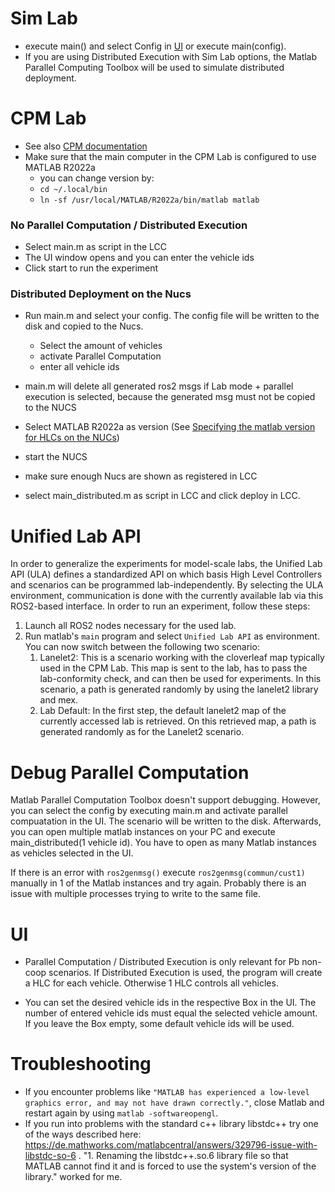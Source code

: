 # Sim Lab

- execute main() and select Config in [UI](#UI) or execute main(config).
- If you are using Distributed Execution with Sim Lab options, the Matlab Parallel Computing Toolbox will be used to simulate distributed deployment.

# CPM Lab

* See also [CPM documentation](https://cpm.embedded.rwth-aachen.de/doc/)
* Make sure that the main computer in the CPM Lab is configured to use MATLAB R2022a
  * you can change version by:
  * `cd ~/.local/bin`
  * `ln -sf /usr/local/MATLAB/R2022a/bin/matlab matlab `

### No Parallel Computation / Distributed Execution

* Select main.m as script in the LCC
* The UI window opens and you can enter the vehicle ids
* Click start to run the experiment

### Distributed Deployment on the Nucs
 * Run main.m and select your config. The config file will be written to the disk and copied to the Nucs.
   * Select the amount of vehicles
   * activate Parallel Computation
   * enter all vehicle ids


 * main.m will delete all generated ros2 msgs if Lab mode + parallel execution is selected, because the generated msg must not be copied to the NUCS
 * Select MATLAB R2022a as version (See [Specifying the matlab version for HLCs on the NUCs](https://cpm.embedded.rwth-aachen.de/doc/pages/viewpage.action?pageId=25395201))


 * start the NUCS

 * make sure enough Nucs are shown as registered in LCC


 * select main_distributed.m as script in LCC and click deploy in LCC.

# Unified Lab API

In order to generalize the experiments for model-scale labs, the Unified Lab API (ULA) defines a standardized API on which basis High Level Controllers and scenarios can be programmed lab-independently. By selecting the ULA environment, communication is done with the currently available lab via this ROS2-based interface. In order to run an experiment, follow these steps:
1. Launch all ROS2 nodes necessary for the used lab.
2. Run matlab's `main` program and select `Unified Lab API` as environment. You can now switch between the following two scenario:
    1. Lanelet2: This is a scenario working with the cloverleaf map typically used in the CPM Lab. This map is sent to the lab, has to pass the lab-conformity check, and can then be used for experiments. In this scenario, a path is generated randomly by using the lanelet2 library and mex.
    2. Lab Default: In the first step, the default lanelet2 map of the currently accessed lab is retrieved. On this retrieved map, a path is generated randomly as for the Lanelet2 scenario.


# Debug Parallel Computation

Matlab Parallel Computation Toolbox doesn't support debugging. However, you can select the config by executing main.m and activate parallel compuatation in the UI. The scenario will be written to the disk. Afterwards, you can open multiple matlab instances on your PC and execute main_distributed(1 vehicle id). You have to open as many Matlab instances as vehicles selected in the UI.

If there is an error with `ros2genmsg()` execute `ros2genmsg(commun/cust1)` manually in 1 of the Matlab instances and try again. Probably there is an issue with multiple processes trying to write to the same file.


# UI
-	 Parallel Computation / Distributed Execution is only relevant for Pb non-coop scenarios. If Distributed Execution is used, the program will create a HLC for each vehicle. Otherwise 1 HLC controls all vehicles.

- You can set the desired vehicle ids in the respective Box in the UI. The number of entered vehicle ids must equal the selected vehicle amount. If you leave the Box empty, some default vehicle ids will be used.


# Troubleshooting
- If you encounter problems like `"MATLAB has experienced a low-level graphics error, and may not have drawn correctly."`, close Matlab and restart again by using `matlab -softwareopengl`.
- If you run into problems with the standard c++ library libstdc++ try one of the ways described here: https://de.mathworks.com/matlabcentral/answers/329796-issue-with-libstdc-so-6 . "1. Renaming the libstdc++.so.6 library file so that MATLAB cannot find it and is forced to use the system's version of the library." worked for me.